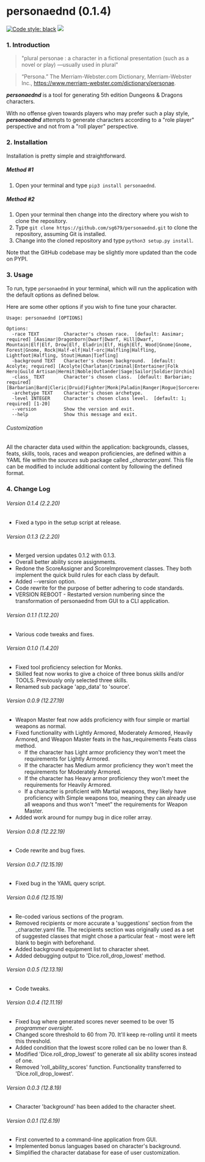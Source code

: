 # personaednd (0.1.4)

[![Code style: black](https://img.shields.io/badge/code%20style-black-000000.svg)](https://github.com/psf/black)&nbsp;[![](https://camo.githubusercontent.com/14a9abb7e83098f2949f26d2190e04fb1bd52c06/68747470733a2f2f626c61636b2e72656164746865646f63732e696f2f656e2f737461626c652f5f7374617469632f6c6963656e73652e737667)](https://github.com/sg679/personaednd/blob/master/LICENSE)

### 1. Introduction


> "plural personae : a character in a fictional presentation (such as a novel or play) —usually used in plural" 

> “Persona.” The Merriam-Webster.com Dictionary, Merriam-Webster Inc., https://www.merriam-webster.com/dictionary/personae.

***personaednd*** is a tool for generating 5th edition Dungeons & Dragons characters.

With no offense given towards players who may prefer such a play style, ***personaednd*** attempts to generate characters according to a "role player" perspective and not from a "roll player" perspective.

### 2. Installation

Installation is pretty simple and straightforward.

##### Method #1

1. Open your terminal and type ```pip3 install personaednd```.

##### Method #2

1. Open your terminal then change into the directory where you wish to clone the repository.
2. Type ```git clone https://github.com/sg679/personaednd.git``` to clone the repository, assuming Git is installed.
3. Change into the cloned repository and type ```python3 setup.py install```.

Note that the GitHub codebase may be slightly more updated than the code on PYPI.

### 3. Usage

To run, type ``` personaednd ``` in your terminal, which will run the application with the default options as defined below.

Here are some other options if you wish to fine tune your character.

```
Usage: personaednd [OPTIONS]

Options:
  -race TEXT         Character's chosen race.  [default: Aasimar; required] [Aasimar|Dragonborn|Dwarf|Dwarf, Hill|Dwarf, Mountain|Elf|Elf, Drow|Elf, Eladrin|Elf, High|Elf, Wood|Gnome|Gnome, Forest|Gnome, Rock|Half-elf|Half-orc|Halfling|Halfling, Lightfoot|Halfling, Stout|Human|Tiefling]
  -background TEXT   Character's chosen background.  [default: Acolyte; required] [Acolyte|Charlatan|Criminal|Entertainer|Folk Hero|Guild Artisan|Hermit|Noble|Outlander|Sage|Sailor|Soldier|Urchin]
  -class_ TEXT       Character's chosen class.  [default: Barbarian; required] [Barbarian|Bard|Cleric|Druid|Fighter|Monk|Paladin|Ranger|Rogue|Sorcerer|Warlock|Wizard]
  -archetype TEXT    Character's chosen archetype.
  -level INTEGER     Character's chosen class level.  [default: 1; required] [1-20]
  --version          Show the version and exit.
  --help             Show this message and exit.
```

###### Customization

All the character data used within the application: backgrounds, classes, feats, skills, tools, races and weapon proficiencies, are defined within a YAML file within the *sources* sub package called *_character.yaml*. This file can be modified to include additional content by following the defined format.

### 4. Change Log

###### Version *0.1.4 (2.2.20)*

- Fixed a typo in the setup script at release.

###### Version *0.1.3 (2.2.20)*

- Merged version updates 0.1.2 with 0.1.3.
- Overall better ability score assignments.
- Redone the ScoreAssigner and ScoreImprovement classes. They both implement the quick build rules for each class by default.
- Added --version option.
- Code rewrite for the purpose of better adhering to code standards.
- VERSION REBOOT - Restarted version numbering since the transformation of personaednd from GUI to a CLI application.

###### Version *0.1.1 (1.12.20)*

- Various code tweaks and fixes.

###### Version *0.1.0 (1.4.20)*

- Fixed tool proficiency selection for Monks.
- Skilled feat now works to give a choice of three bonus skills and/or TOOLS. Previously only selected three skills.
- Renamed sub package 'app_data' to 'source'.

###### Version *0.0.9 (12.27.19)*

- Weapon Master feat now adds proficiency with four simple or martial weapons as normal.
- Fixed functionality with Lightly Armored, Moderately Armored, Heavily Armored, and Weapon Master feats in the has_requirements Feats class method.
    - If the character has Light armor proficiency they won't meet the requirements for Lightly Armored.
    - If the character has Medium armor proficiency they won't meet the requirements for Moderately Armored.
    - If the character has Heavy armor proficiency they won't meet the requirements for Heavily Armored.
    - If a character is proficient with Martial weapons, they likely have proficiency with Simple weapons too, meaning they can already use all weapons and thus won't "meet" the requirements for Weapon Master.
- Added work around for numpy bug in dice roller array.

###### Version *0.0.8 (12.22.19)*

- Code rewrite and bug fixes.

###### Version *0.0.7 (12.15.19)*

- Fixed bug in the YAML query script.

###### Version *0.0.6 (12.15.19)*

- Re-coded various sections of the program.
- Removed recipients or more accurate a 'suggestions' section from the _character.yaml file. The recipients section was originally used as a set of suggested classes that might chose a particular feat - most were left blank to begin with beforehand.
- Added background equipment list to character sheet.
- Added debugging output to 'Dice.roll_drop_lowest' method.

###### Version *0.0.5 (12.13.19)*

- Code tweaks.

###### Version *0.0.4 (12.11.19)*

- Fixed bug where generated scores never seemed to be over 15 *programmer oversight*.
- Changed score threshold to 60 from 70. It'll keep re-rolling until it meets this threshold.
- Added condition that the lowest score rolled can be no lower than 8.
- Modified 'Dice.roll_drop_lowest' to generate all six ability scores instead of one.
- Removed 'roll_ability_scores' function. Functionality transferred to 'Dice.roll_drop_lowest'.

###### Version *0.0.3 (12.8.19)*

- Character 'background' has been added to the character sheet.

###### Version *0.0.1 (12.6.19)*

- First converted to a command-line application from GUI.
- Implemented bonus languages based on character's background.
- Simplified the character database for ease of user customization.
